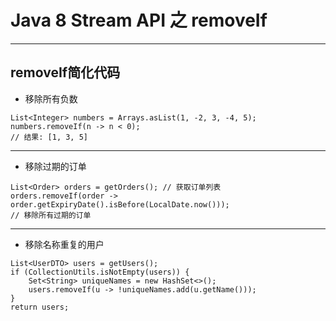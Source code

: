# Java 8 Stream API 之 removeIf
---
## removeIf简化代码
-  移除所有负数
```
List<Integer> numbers = Arrays.asList(1, -2, 3, -4, 5);
numbers.removeIf(n -> n < 0);
// 结果: [1, 3, 5]
```

---
- 移除过期的订单
```
List<Order> orders = getOrders(); // 获取订单列表
orders.removeIf(order -> order.getExpiryDate().isBefore(LocalDate.now()));
// 移除所有过期的订单
```

---
- 移除名称重复的用户
```
List<UserDTO> users = getUsers();
if (CollectionUtils.isNotEmpty(users)) {
    Set<String> uniqueNames = new HashSet<>();
    users.removeIf(u -> !uniqueNames.add(u.getName()));
}
return users;
```
